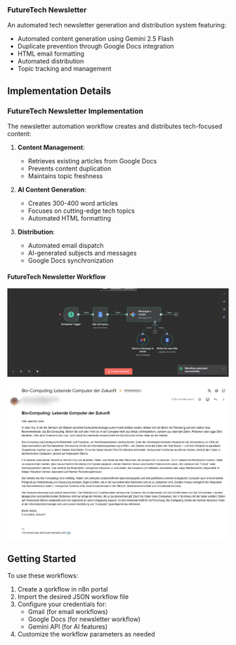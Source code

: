 ### FutureTech Newsletter
An automated tech newsletter generation and distribution system featuring:

- Automated content generation using Gemini 2.5 Flash
- Duplicate prevention through Google Docs integration
- HTML email formatting
- Automated distribution
- Topic tracking and management

## Implementation Details

### FutureTech Newsletter Implementation
The newsletter automation workflow creates and distributes tech-focused content:

1. **Content Management**:
   - Retrieves existing articles from Google Docs
   - Prevents content duplication
   - Maintains topic freshness

2. **AI Content Generation**:
   - Creates 300-400 word articles
   - Focuses on cutting-edge tech topics
   - Automated HTML formatting

3. **Distribution**:
   - Automated email dispatch
   - AI-generated subjects and messages
   - Google Docs synchronization


#### FutureTech Newsletter Workflow
![FutureTech Newsletter Workflow](./FutureTech%20workflow.jpg)

![FutureTech Newsletter Output](./example_futureTech%20email.jpeg)


## Getting Started

To use these workflows:

1. Create a qorkflow in n8n portal
2. Import the desired JSON workflow file
3. Configure your credentials for:
   - Gmail (for email workflows)
   - Google Docs (for newsletter workflow)
   - Gemini API (for AI features)
4. Customize the workflow parameters as needed